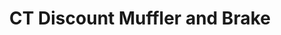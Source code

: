 ---
title: "CT Discount Muffler and Brake"
url: /meriden/ct-discount-muffler-and-brake/
shop: Autowerkstatt
---